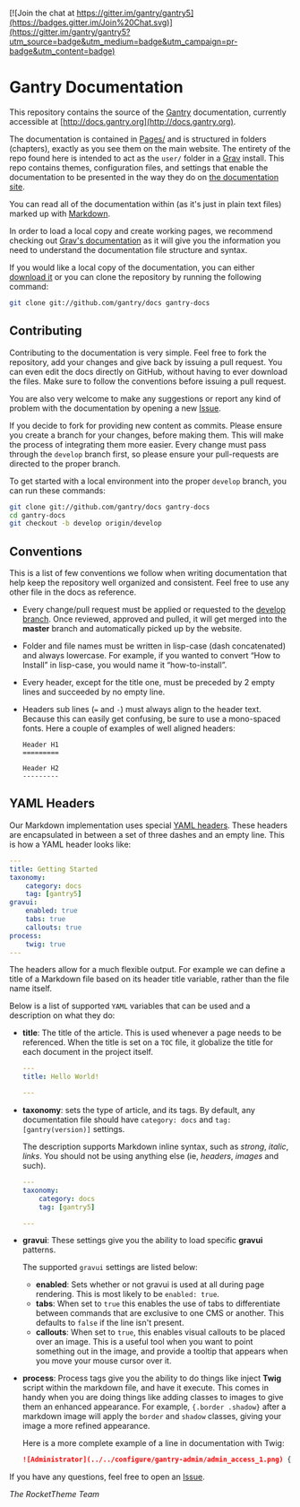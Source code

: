 [![Join the chat at https://gitter.im/gantry/gantry5](https://badges.gitter.im/Join%20Chat.svg)](https://gitter.im/gantry/gantry5?utm_source=badge&utm_medium=badge&utm_campaign=pr-badge&utm_content=badge)

# Gantry Documentation

This repository contains the source of the [Gantry](https://github.com/gantry/gantry5) documentation, currently accessible at [http://docs.gantry.org](http://docs.gantry.org).

The documentation is contained in [Pages/](Pages) and is structured in folders (chapters), exactly as you see them on the main website. The entirety of the repo found here is intended to act as the `user/` folder in a [Grav](http://getgrav.org) install. This repo contains themes, configuration files, and settings that enable the documentation to be presented in the way they do on [the documentation site](http://docs.gantry.org).

You can read all of the documentation within (as it's just in plain text files) marked up with [Markdown](http://daringfireball.net/projects/markdown/).

In order to load a local copy and create working pages, we recommend checking out [Grav's documentation](http://learn.getgrav.org/) as it will give you the information you need to understand the documentation file structure and syntax.

If you would like a local copy of the documentation, you can either [download it](https://github.com/gantry/docs/archive/master.zip) or you can clone the repository by running the following command:

~~~ .bash
git clone git://github.com/gantry/docs gantry-docs
~~~


Contributing
------------
Contributing to the documentation is very simple. Feel free to fork the repository, add your changes and give back by issuing a pull request. You can even edit the docs directly on GitHub, without having to ever download the files. Make sure to follow the conventions before issuing a pull request.

You are also very welcome to make any suggestions or report any kind of problem with the documentation by opening a new [Issue](https://github.com/gantry/docs/issues/new).

If you decide to fork for providing new content as commits. Please ensure you create a branch for your changes, before making them. This will make the process of integrating them more easier. Every change must pass through the `develop` branch first, so please ensure your pull-requests are directed to the proper branch.

To get started with a local environment into the proper `develop` branch, you can run these commands:

~~~ .bash
git clone git://github.com/gantry/docs gantry-docs
cd gantry-docs
git checkout -b develop origin/develop
~~~


Conventions
-----------

This is a list of few conventions we follow when writing documentation that help keep the repository well organized and consistent. Feel free to use any other file in the docs as reference.

* Every change/pull request must be applied or requested to the [develop branch](https://github.com/gantry/docs/tree/develop). Once reviewed, approved and pulled, it will get merged into the **master** branch and automatically picked up by the website.

* Folder and file names must be written in lisp-case (dash concatenated) and always lowercase. For example, if you wanted to convert “How to Install” in lisp-case, you would name it “how-to-install”.

* Every header, except for the title one, must be preceded by 2 empty lines and succeeded by no empty line.

* Headers sub lines (`=` and `-`) must always align to the header text. Because this can easily get confusing, be sure to use a mono-spaced fonts. Here a couple of examples of well aligned headers:

    ~~~
    Header H1
    =========

    Header H2
    ---------
    ~~~


YAML Headers
------------

Our Markdown implementation uses special [YAML headers](http://www.yaml.org/spec/1.2/spec.html). These headers are encapsulated in between a set of three dashes and an empty line. This is how a YAML header looks like:

```yaml
---
title: Getting Started
taxonomy:
    category: docs
    tag: [gantry5]
gravui:
    enabled: true
    tabs: true
    callouts: true
process:
    twig: true
---
```

The headers allow for a much flexible output. For example we can define a title of a Markdown file based on its header title variable, rather than the file name itself.

Below is a list of supported `YAML` variables that can be used and a description on what they do:

* **title**: The title of the article. This is used whenever a page needs to be referenced. When the title is set on a `TOC` file, it globalize the title for each document in the project itself.

    ```yaml
    ---
    title: Hello World!

    ---
    ```

* **taxonomy**: sets the type of article, and its tags. By default, any documentation file should have `category: docs` and `tag: [gantry(version)]` settings.

    The description supports Markdown inline syntax, such as _strong_, _italic_, _links_. You should not be using anything else (ie, _headers_, _images_ and such).

    ```yaml
    ---
    taxonomy:
        category: docs
        tag: [gantry5]

    ---
    ```


* **gravui**: These settings give you the ability to load specific **gravui** patterns.

   The supported `gravui` settings are listed below:
   * **enabled**: Sets whether or not gravui is used at all during page rendering. This is most likely to be `enabled: true`.
   * **tabs**: When set to `true` this enables the use of tabs to differentiate between commands that are exclusive to one CMS or another. This defaults to `false` if the line isn't present.
   * **callouts**: When set to `true`, this enables visual callouts to be placed over an image. This is a useful tool when you want to point something out in the image, and provide a tooltip that appears when you move your mouse cursor over it.

* **process**: Process tags give you the ability to do things like inject **Twig** script within the markdown file, and have it execute. This comes in handy when you are doing things like adding classes to images to give them an enhanced appearance. For example, `{.border .shadow}` after a markdown image will apply the `border` and `shadow` classes, giving your image a more refined appearance.

    Here is a more complete example of a line in documentation with Twig:

    ```markdown
    ![Administrator](../../configure/gantry-admin/admin_access_1.png) {.border .shadow}
    ```

If you have any questions, feel free to open an [Issue](https://github.com/gantry/docs/issues/new).

_The RocketTheme Team_
